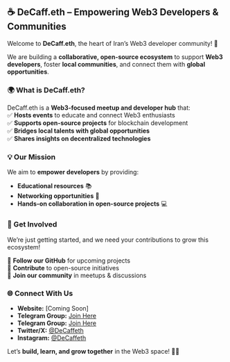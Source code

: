 ## **☕ DeCaff.eth – Empowering Web3 Developers & Communities**  

Welcome to **DeCaff.eth**, the heart of Iran’s Web3 developer community! 🚀  

We are building a **collaborative, open-source ecosystem** to support **Web3 developers**, foster **local communities**, and connect them with **global opportunities**.  

### **🌍 What is DeCaff.eth?**  
DeCaff.eth is a **Web3-focused meetup and developer hub** that:  
✅ **Hosts events** to educate and connect Web3 enthusiasts  
✅ **Supports open-source projects** for blockchain development  
✅ **Bridges local talents with global opportunities**  
✅ **Shares insights on decentralized technologies**  

### **💡 Our Mission**  
We aim to **empower developers** by providing:  
- **Educational resources** 📚  
- **Networking opportunities** 🤝  
- **Hands-on collaboration in open-source projects** 💻  

### **🚀 Get Involved**  
We’re just getting started, and we need your contributions to grow this ecosystem!  

🔹 **Follow our GitHub** for upcoming projects  
🔹 **Contribute** to open-source initiatives  
🔹 **Join our community** in meetups & discussions  

### **🌐 Connect With Us**  
- **Website:** [Coming Soon]
- **Telegram Group:** [Join Here](https://t.me/decaffeth)
- **Telegram Group:** [Join Here](https://t.me/+ZLX3NJEAHZYyNjc0)  
- **Twitter/X:** [@DeCaffeth](https://x.com/decaffeth)  
- **Instagram:** [@DeCaffeth](https://www.instagram.com/decaffeth)  


Let’s **build, learn, and grow together** in the Web3 space! 🚀💎  
